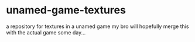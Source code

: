 unamed-game-textures
====================

a repository for textures in a unamed game
my bro will hopefully merge this with the actual game some day...
